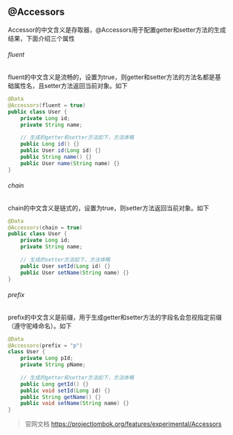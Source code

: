 @Accessors
-

Accessor的中文含义是存取器，@Accessors用于配置getter和setter方法的生成结果，下面介绍三个属性

###### fluent

fluent的中文含义是流畅的，设置为true，则getter和setter方法的方法名都是基础属性名，且setter方法返回当前对象。如下

```java
@Data
@Accessors(fluent = true)
public class User {
    private Long id;
    private String name;
    
    // 生成的getter和setter方法如下，方法体略
    public Long id() {}
    public User id(Long id) {}
    public String name() {}
    public User name(String name) {}
}
```

###### chain

chain的中文含义是链式的，设置为true，则setter方法返回当前对象。如下

```java
@Data
@Accessors(chain = true)
public class User {
    private Long id;
    private String name;
    
    // 生成的setter方法如下，方法体略
    public User setId(Long id) {}
    public User setName(String name) {}
}
```

###### prefix

prefix的中文含义是前缀，用于生成getter和setter方法的字段名会忽视指定前缀（遵守驼峰命名）。如下

```java
@Data
@Accessors(prefix = "p")
class User {
	private Long pId;
	private String pName;
	
	// 生成的getter和setter方法如下，方法体略
	public Long getId() {}
	public void setId(Long id) {}
	public String getName() {}
	public void setName(String name) {}
}
```

> 官网文档 https://projectlombok.org/features/experimental/Accessors